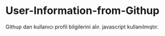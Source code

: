# User-Information-from-Githup
Githup dan kullanıcı profil bilgilerini alır.
javascript kullanılmıştır.
